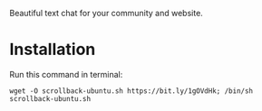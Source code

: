 Beautiful text chat for your community and website.

# Installation

Run this command in terminal:

    wget -O scrollback-ubuntu.sh https://bit.ly/1gOVdHk; /bin/sh scrollback-ubuntu.sh
